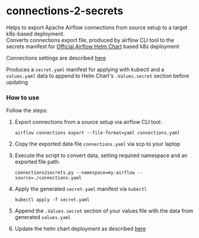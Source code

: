 # connections-2-secrets
Helps to export Apache Airflow connections from source setup to a target k8s-based deployment.  
Converts connections export file, produced by airflow CLI tool to the secrets manifest for 
[Official Airflow Helm Chart](https://airflow.apache.org/docs/helm-chart/stable/index.html) 
based k8s deployment  

Connections settings are described [here](https://airflow.apache.org/docs/helm-chart/stable/adding-connections-and-variables.html#connections-and-sensitive-environment-variables)

Produces a `secret.yaml` manifest for applying with kubectl 
and a `values.yaml` data to append to Helm Chart's `.Values.secret` section 
before updating

### How to use
Follow the steps:

1. Export connections from a source setup via airflow CLI tool:

    ~~~commandline
    airflow connections export --file-format=yaml connections.yaml
    
    ~~~

2. Copy the exported data file `connections.yaml` via scp to your laptop
3. Execute the script to convert data, setting required namespace and an exported file path:

    ~~~commandline
    connections2secrets.py --namespace=my-airflow --source=./connections.yaml
    
    ~~~

4. Apply the generated `secret.yaml` manifest via `kubectl`

    ~~~commandline
    kubectl apply -f secret.yaml
    
    ~~~

5. Append the `.Values.secret` section of your values file with the data from generated `values.yaml`
6. Update the helm chart deployment as described [here](https://airflow.apache.org/docs/helm-chart/stable/quick-start.html)
